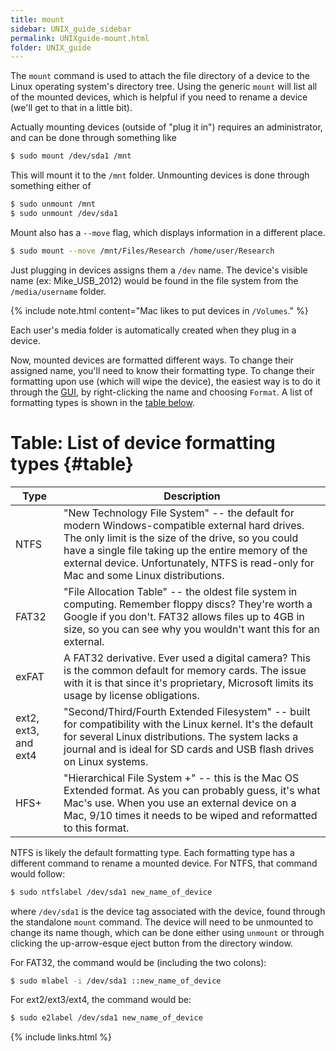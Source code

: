 ```yaml
---
title: mount
sidebar: UNIX_guide_sidebar
permalink: UNIXguide-mount.html
folder: UNIX_guide
---
```


<link rel="stylesheet" href="css/theme-blue.css">

The `mount` command is used to attach the file directory of a device to the
Linux operating system's directory tree.
Using the generic `mount` will list all of the mounted devices, which is
helpful if you need to rename a device (we'll get to that in a little bit).

Actually mounting devices (outside of "plug it in") requires an administrator,
and can be done through something like
```bash
$ sudo mount /dev/sda1 /mnt
```
This will mount it to the `/mnt` folder.
Unmounting devices is done through something either of
```bash
$ sudo unmount /mnt
$ sudo unmount /dev/sda1
```
Mount also has a `--move` flag, which displays information in a different place.
```bash
$ sudo mount --move /mnt/Files/Research /home/user/Research
```

Just plugging in devices assigns them a `/dev` name.
The device's visible name (ex: Mike_USB_2012) would be found in the file system
from the `/media/username` folder.

{% include note.html content="Mac likes to put devices in `/Volumes`." %}

Each user's media folder is automatically created when they plug in a device.

Now, mounted devices are formatted different ways.
To change their assigned name, you'll need to know their formatting type.
To change their formatting upon use (which will wipe the device), the easiest
way is to do it through the [GUI](UNIXguide-UNIX-systems.html#GUI), by
right-clicking the name and choosing `Format`.
A list of formatting types is shown in the
[table below](UNIXguide-mount.html#table).

# Table: List of device formatting types {#table}

| Type | Description |
|------|-------------|
| NTFS | "New Technology File System" -- the default for modern Windows-compatible external hard drives. The only limit is the size of the drive, so you could have a single file taking up the entire memory of the external device. Unfortunately, NTFS is read-only for Mac and some Linux distributions. |
| FAT32 | "File Allocation Table" -- the oldest file system in computing. Remember floppy discs?  They're worth a Google if you don't. FAT32 allows files up to 4GB in size, so you can see why you wouldn't want this for an external. |
| exFAT | A FAT32 derivative. Ever used a digital camera? This is the common default for memory cards. The issue with it is that since it's proprietary, Microsoft limits its usage by license obligations. |
| ext2, ext3, and ext4 | "Second/Third/Fourth Extended Filesystem" -- built for compatibility with the Linux kernel. It's the default for several Linux distributions. The system lacks a journal and is ideal for SD cards and USB flash drives on Linux systems. |
| HFS+ | "Hierarchical File System +" -- this is the Mac OS Extended format. As you can probably guess, it's what Mac's use. When you use an external device on a Mac, 9/10 times it needs to be wiped and reformatted to this format. |


NTFS is likely the default formatting type.
Each formatting type has a different command to rename a mounted device.
For NTFS, that command would follow:
```bash
$ sudo ntfslabel /dev/sda1 new_name_of_device
```
where `/dev/sda1` is the device tag associated with the device, found through
the standalone `mount` command.
The device will need to be unmounted to change its name though, which can be
done either using `unmount` or through clicking the up-arrow-esque eject button
from the directory window.

For FAT32, the command would be (including the two colons):
```bash
$ sudo mlabel -i /dev/sda1 ::new_name_of_device
```

For ext2/ext3/ext4, the command would be:
```bash
$ sudo e2label /dev/sda1 new_name_of_device
```

{% include links.html %}
